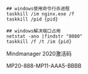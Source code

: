 

```shell
## windows使用命令行杀进程
taskkill /im nginx.exe /f
taskkill /pid {pid}

## windows解决端口占用
netstat -ano |findstr "8080"
taskkill /f /t /im {pid}
```



Mindmanager 2020激活码

MP20-888-MP11-AAA5-BBBB